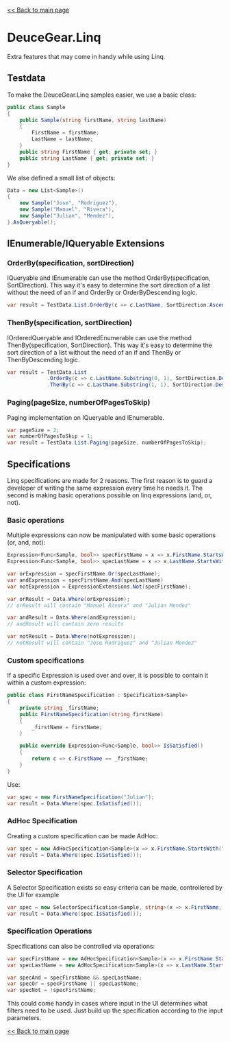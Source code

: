 ﻿[<< Back to main page](../)

# DeuceGear.Linq

Extra features that may come in handy while using Linq.

## Testdata

To make the DeuceGear.Linq samples easier, we use a basic class:
```cs
public class Sample
{
    public Sample(string firstName, string lastName)
    {
        FirstName = firstName;
        LastName = lastName;
    }
    public string FirstName { get; private set; }
    public string LastName { get; private set; }
}
```

We alse defined a small list of objects:
```cs
Data = new List<Sample>()
{
    new Sample("Jose", "Rodriguez"),
    new Sample("Manuel", "Rivera"),
    new Sample("Julian", "Mendez"),
}.AsQueryable();
```

## IEnumerable/IQueryable Extensions

### OrderBy(specification, sortDirection)

IQueryable and IEnumerable can use the method OrderBy(specification, SortDirection). 
This way it's easy to determine the sort direction of a list without the need of an if and 
OrderBy or OrderByDescending logic.

```cs
var result = TestData.List.OrderBy(c => c.LastName, SortDirection.Ascending);
```

### ThenBy(specification, sortDirection)

IOrderedQueryable and IOrderedEnumerable can use the method ThenBy(specification, SortDirection). 
This way it's easy to determine the sort direction of a list without the need of an if and 
ThenBy or ThenByDescending logic.

```cs
var result = TestData.List
             .OrderBy(c => c.LastName.Substring(0, 1), SortDirection.Descending)
             .ThenBy(c => c.LastName.Substring(1, 1), SortDirection.Descending);
```

### Paging(pageSize, numberOfPagesToSkip)

Paging implementation on IQueryable and IEnumerable.

```cs
var pageSize = 2;
var numberOfPagesToSkip = 1;
var result = TestData.List.Paging(pageSize, numberOfPagesToSkip);
```

## Specifications

Linq specifications are made for 2 reasons. The first reason is to guard a developer of writing
the same expression every time he needs it. The second is making basic operations possible on
linq expressions (and, or, not).

### Basic operations

Multiple expressions can now be manipulated with some basic operations (or, and, not):
```cs
Expression<Func<Sample, bool>> specFirstName = x => x.FirstName.StartsWith("M");
Expression<Func<Sample, bool>> specLastName = x => x.LastName.StartsWith("M");

var orExpression = specFirstName.Or(specLastName);
var andExpression = specFirstName.And(specLastName)
var notExpression = ExpressionExtensions.Not(specFirstName);

var orResult = Data.Where(orExpression);
// orResult will contain "Manuel Rivera" and "Julian Mendez"

var andResult = Data.Where(andExpression);
// andResult will contain zero results

var notResult = Data.Where(notExpression);
// notResult will contain "Jose Rodriguez" and "Julian Mendez"
```

### Custom specifications

If a specific Expression is used over and over, it is possible to contain it within a custom expression:
```cs
public class FirstNameSpecification : Specification<Sample>
{
    private string _firstName;
    public FirstNameSpecification(string firstName)
    { 
        _firstName = firstName;
    }

    public override Expression<Func<Sample, bool>> IsSatisfied()
    {
        return c => c.FirstName == _firstName;
    }
}
```

Use:
```cs
var spec = new FirstNameSpecification("Julian");
var result = Data.Where(spec.IsSatisfied());
```

### AdHoc Specification

Creating a custom specification can be made AdHoc:
```cs
var spec = new AdHocSpecification<Sample>(x => x.FirstName.StartsWith("J"));
var result = Data.Where(spec.IsSatisfied());
```

### Selector Specification

A Selector Specification exists so easy criteria can be made, controllered by the UI for example
```cs
var spec = new SelectorSpecification<Sample, string>(x => x.FirstName, Operation.StartsWith, "J");
var result = Data.Where(spec.IsSatisfied());
```

### Specification Operations

Specifications can also be controlled via operations: 
```cs
var specFirstName = new AdHocSpecification<Sample>(x => x.FirstName.StartsWith("J"));
var specLastName = new AdHocSpecification<Sample>(x => x.LastName.StartsWith("M"));

var specAnd = specFirstName && specLastName;
var specOr = specFirstName || specLastName;
var specNot = !specFirstName;
```

This could come handy in cases where input in the UI determines what filters need to be used. 
Just build up the specification according to the input parameters.

[<< Back to main page](../)